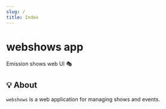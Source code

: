 ```yaml
---
slug: /
title: Index
---
```


# webshows app

Emission shows web UI 🎭

## 💡 About

`webshows` is a web application for managing shows and events.

